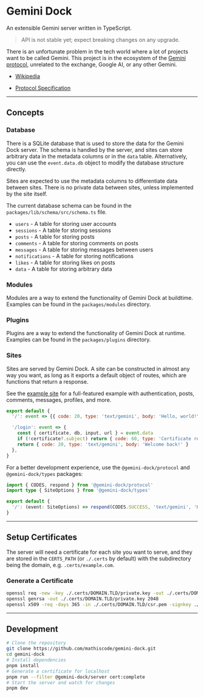 # Gemini Dock

An extensible Gemini server written in TypeScript.

> API is not stable yet; expect breaking changes on any upgrade.

There is an unfortunate problem in the tech world where a lot of projects want to be called Gemini. This project is in the ecosystem of the [Gemini protocol](https://geminiprotocol.net), unrelated to the exchange, Google AI, or any other Gemini.

- [Wikipedia](https://en.wikipedia.org/wiki/Gemini_(protocol))

- [Protocol Specification](https://geminiprotocol.net/docs/protocol-specification.gmi)

---

## Concepts

### Database

There is a SQLite database that is used to store the data for the Gemini Dock server. The schema is handled by the server, and sites can store arbitrary data in the metadata columns or in the `data` table. Alternatively, you can use the `event.data.db` object to modify the database structure directly.

Sites are expected to use the metadata columns to differentiate data between sites. There is no private data between sites, unless implemented by the site itself.

The current database schema can be found in the `packages/lib/schema/src/schema.ts` file.

- `users` - A table for storing user accounts
- `sessions` - A table for storing sessions
- `posts` - A table for storing posts
- `comments` - A table for storing comments on posts
- `messages` - A table for storing messages between users
- `notifications` - A table for storing notifications
- `likes` - A table for storing likes on posts
- `data` - A table for storing arbitrary data

### Modules

Modules are a way to extend the functionality of Gemini Dock at buildtime. Examples can be found in the `packages/modules` directory.

### Plugins

Plugins are a way to extend the functionality of Gemini Dock at runtime. Examples can be found in the `packages/plugins` directory.

### Sites

Sites are served by Gemini Dock. A site can be constructed in almost any way you want, as long as it exports a default object of routes, which are functions that return a response.

See the [example site](./packages/sites/localhost) for a full-featured example with authentication, posts, comments, messages, profiles, and more.

```js
export default {
  '/': event => {{ code: 20, type: 'text/gemini', body: 'Hello, world!\r\n=> /login Please login' }},

  '/login': event => {
    const { certificate, db, input, url } = event.data
    if (!certificate?.subject) return { code: 60, type: 'Certificate required for this route' }
    return { code: 20, type: 'text/gemini', body: 'Welcome back!' }
  },
}
```

For a better development experience, use the `@gemini-dock/protocol` and `@gemini-dock/types` packages:

```ts
import { CODES, respond } from '@gemini-dock/protocol'
import type { SiteOptions } from '@gemini-dock/types'

export default {
  '/': (event: SiteOptions) => respond(CODES.SUCCESS, 'text/gemini', 'Hello, world!'),
}
```

---

## Setup Certificates

The server will need a certificate for each site you want to serve, and they are stored in the `CERTS_PATH` (or `./.certs` by default) with the subdirectory being the domain, e.g. `.certs/example.com`.

### Generate a Certificate

```bash
openssl req -new -key ./.certs/DOMAIN.TLD/private.key -out ./.certs/DOMAIN.TLD/csr.pem
openssl genrsa -out ./.certs/DOMAIN.TLD/private.key 2048
openssl x509 -req -days 365 -in ./.certs/DOMAIN.TLD/csr.pem -signkey ./.certs/DOMAIN.TLD/private.key -out ./.certs/DOMAIN.TLD/certificate.pem
```

---

## Development

```bash
# Clone the repository
git clone https://github.com/mathiscode/gemini-dock.git
cd gemini-dock
# Install dependencies
pnpm install
# Generate a certificate for localhost
pnpm run --filter @gemini-dock/server cert:complete
# Start the server and watch for changes
pnpm dev
```
